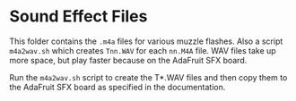 # Sound Effect Files

This folder contains the `.m4a` files for various muzzle flashes. Also a script
`m4a2wav.sh` which creates `Tnn.WAV` for each `nn.M4A` file. WAV files take up
more space, but play faster because on the AdaFruit SFX board.

Run the `m4a2wav.sh` script to create the T*.WAV files and then copy them to
the AdaFruit SFX board as specified in the documentation.
